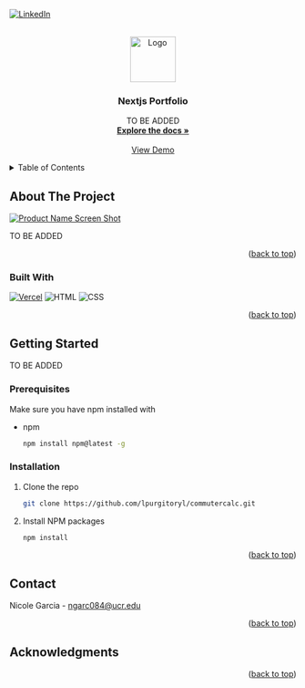 <!-- Improved compatibility of back to top link: See: https://github.com/othneildrew/Best-README-Template/pull/73 -->
<a name="readme-top"></a>
<!--
*** Thanks for checking out the Best-README-Template. If you have a suggestion
*** that would make this better, please fork the repo and create a pull request
*** or simply open an issue with the tag "enhancement".
*** Don't forget to give the project a star!
*** Thanks again! Now go create something AMAZING! :D
-->

<!-- PROJECT SHIELDS -->
<!--
*** I'm using markdown "reference style" links for readability.
*** Reference links are enclosed in brackets [ ] instead of parentheses ( ).
*** See the bottom of this document for the declaration of the reference variables
*** for contributors-url, forks-url, etc. This is an optional, concise syntax you may use.
*** https://www.markdownguide.org/basic-syntax/#reference-style-links
-->
<!-- [![Contributors][contributors-shield]][contributors-url]
[![Forks][forks-shield]][forks-url]
[![Stargazers][stars-shield]][stars-url]
[![Issues][issues-shield]][issues-url]
[![MIT License][license-shield]][license-url] -->
[![LinkedIn][linkedin-shield]][linkedin-url]

<!-- PROJECT LOGO -->
<br />
<div align="center">
  <a href="https://github.com/lpurgitoryl/next-portfolio/">
    <img src="./vanillaPrototype/CC_Logo.svg" alt="Logo" width="80" height="80">
  </a>

<h3 align="center">Nextjs Portfolio</h3>

  <p align="center">
      TO BE ADDED
    <br />
    <a href="https://github.com/lpurgitoryl/commutercalc"><strong>Explore the docs »</strong></a>
    <br />
    <br />
    <a href="https://nicolegarcia.vercel.app/">View Demo</a>
  </p>
</div>

<!-- TABLE OF CONTENTS -->
<details>
  <summary>Table of Contents</summary>
  <ol>
    <li>
      <a href="#about-the-project">About The Project</a>
      <ul>
        <li><a href="#built-with">Built With</a></li>
      </ul>
    </li>
    <li>
      <a href="#getting-started">Getting Started</a>
      <ul>
        <li><a href="#prerequisites">Prerequisites</a></li>
        <li><a href="#installation">Installation</a></li>
      </ul>
    </li>
    <li><a href="#contact">Contact</a></li>
    <li><a href="#acknowledgments">Acknowledgments</a></li>
  </ol>
</details>

<!-- ABOUT THE PROJECT -->
## About The Project

[![Product Name Screen Shot][product-screenshot]](https://commutercalc.vercel.app/)

TO BE ADDED

<p align="right">(<a href="#readme-top">back to top</a>)</p>

### Built With

[![Vercel][Vercel]][Vercel-url]
![HTML]
![CSS]

<p align="right">(<a href="#readme-top">back to top</a>)</p>

<!-- GETTING STARTED -->
## Getting Started

TO BE ADDED

### Prerequisites

Make sure you have npm installed with

* npm

  ```sh
  npm install npm@latest -g
  ```

### Installation

1. Clone the repo

   ```sh
   git clone https://github.com/lpurgitoryl/commutercalc.git
   ```

2. Install NPM packages

   ```sh
   npm install
   ```

<p align="right">(<a href="#readme-top">back to top</a>)</p>

<!-- CONTACT -->
## Contact

Nicole Garcia - <ngarc084@ucr.edu>

<!-- Project Link: [https://commutercalc.vercel.app/](https://commutercalc.vercel.app/) -->

<p align="right">(<a href="#readme-top">back to top</a>)</p>

<!-- ACKNOWLEDGMENTS -->
## Acknowledgments

<!-- * [Fuel Economy API](https://www.fueleconomy.gov/feg/ws/)
* [Mapbox](https://www.mapbox.com/)
* [AAA](https://gasprices.aaa.com/aaa-gas-cost-calculator/)
* [GasBuddy](https://www.californiagasprices.com/TripCalculator.aspx) -->

<p align="right">(<a href="#readme-top">back to top</a>)</p>

<!-- MARKDOWN LINKS & IMAGES -->
<!-- https://www.markdownguide.org/basic-syntax/#reference-style-links -->
[linkedin-shield]: https://img.shields.io/badge/-LinkedIn-black.svg?style=for-the-badge&logo=linkedin&colorB=555
[linkedin-url]: https://www.linkedin.com/in/nicoleb-garcia/
[product-screenshot]: ./vanillaPrototype/CC_screenshot.PNG
[React.js]: https://img.shields.io/badge/React-20232A?style=for-the-badge&logo=react&logoColor=61DAFB
[React-url]: https://reactjs.org/
[Vercel]: https://img.shields.io/badge/Vercel-000000?style=for-the-badge&logo=vercel&logoColor=white
[Vercel-url]: https://vercel.com/home
[Prettier]: https://img.shields.io/badge/prettier-1A2C34?style=for-the-badge&logo=prettier&logoColor=F7BA3E
[Prettier-url]: https://prettier.io/
[HTML]: https://img.shields.io/badge/HTML5-E34F26?style=for-the-badge&logo=html5&logoColor=white
[CSS]: https://img.shields.io/badge/CSS3-1572B6?style=for-the-badge&logo=css3&logoColor=white
